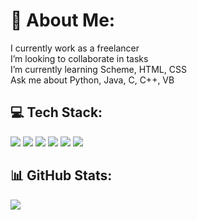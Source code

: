

<h1>💫 About Me:</h1>
<p>I currently work as a freelancer<br>
I’m looking to collaborate in tasks<br>
I’m currently learning Scheme, HTML, CSS<br>
Ask me about Python, Java, C, C++, VB</p>

<h2>💻 Tech Stack:</h2>
<img src="https://img.shields.io/badge/c-%2300599C.svg?style=for-the-badge&logo=c&logoColor=white"/>
<img src="https://img.shields.io/badge/c++-%2300599C.svg?style=for-the-badge&logo=c%2B%2B&logoColor=white"/>
<img src="https://img.shields.io/badge/java-%23ED8B00.svg?style=for-the-badge&logo=java&logoColor=white"/>
<img src="https://img.shields.io/badge/python-3670A0?style=for-the-badge&logo=python&logoColor=ffdd54"/>
<img src="https://img.shields.io/badge/.NET-5C2D91?style=for-the-badge&logo=.net&logoColor=white"/>
<img src="https://img.shields.io/badge/Linux-FCC624?style=for-the-badge&logo=linux&logoColor=black"/>

<h2>📊 GitHub Stats:</h2>

<img src="https://github-readme-stats.vercel.app/api/top-langs/?username=DiegoOC111&theme=dark&hide_border=false&layout=compact"/>



</div>

